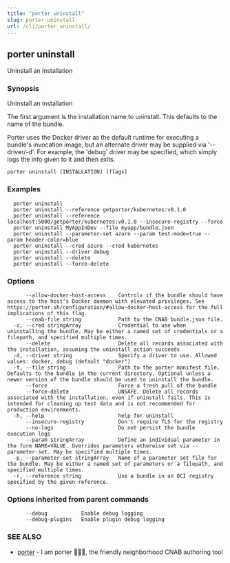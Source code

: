 ```yaml
---
title: "porter uninstall"
slug: porter_uninstall
url: /cli/porter_uninstall/
---
```

## porter uninstall

Uninstall an installation

### Synopsis

Uninstall an installation

The first argument is the installation name to uninstall. This defaults to the name of the bundle.

Porter uses the Docker driver as the default runtime for executing a bundle's invocation image, but an alternate driver may be supplied via '--driver/-d'.
For example, the 'debug' driver may be specified, which simply logs the info given to it and then exits.

```
porter uninstall [INSTALLATION] [flags]
```

### Examples

```
  porter uninstall
  porter uninstall --reference getporter/kubernetes:v0.1.0
  porter uninstall --reference localhost:5000/getporter/kubernetes:v0.1.0 --insecure-registry --force
  porter uninstall MyAppInDev --file myapp/bundle.json
  porter uninstall --parameter-set azure --param test-mode=true --param header-color=blue
  porter uninstall --cred azure --cred kubernetes
  porter uninstall --driver debug
  porter uninstall --delete
  porter uninstall --force-delete

```

### Options

```
      --allow-docker-host-access    Controls if the bundle should have access to the host's Docker daemon with elevated privileges. See https://porter.sh/configuration/#allow-docker-host-access for the full implications of this flag.
      --cnab-file string            Path to the CNAB bundle.json file.
  -c, --cred stringArray            Credential to use when uninstalling the bundle. May be either a named set of credentials or a filepath, and specified multiple times.
      --delete                      Delete all records associated with the installation, assuming the uninstall action succeeds
  -d, --driver string               Specify a driver to use. Allowed values: docker, debug (default "docker")
  -f, --file string                 Path to the porter manifest file. Defaults to the bundle in the current directory. Optional unless a newer version of the bundle should be used to uninstall the bundle.
      --force                       Force a fresh pull of the bundle
      --force-delete                UNSAFE. Delete all records associated with the installation, even if uninstall fails. This is intended for cleaning up test data and is not recommended for production environments.
  -h, --help                        help for uninstall
      --insecure-registry           Don't require TLS for the registry
      --no-logs                     Do not persist the bundle execution logs
      --param stringArray           Define an individual parameter in the form NAME=VALUE. Overrides parameters otherwise set via --parameter-set. May be specified multiple times.
  -p, --parameter-set stringArray   Name of a parameter set file for the bundle. May be either a named set of parameters or a filepath, and specified multiple times.
  -r, --reference string            Use a bundle in an OCI registry specified by the given reference.
```

### Options inherited from parent commands

```
      --debug           Enable debug logging
      --debug-plugins   Enable plugin debug logging
```

### SEE ALSO

* [porter](/cli/porter/)	 - I am porter 👩🏽‍✈️, the friendly neighborhood CNAB authoring tool

